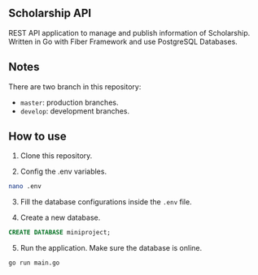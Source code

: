 ## Scholarship API

REST API application to manage and publish information of Scholarship. Written in Go with Fiber Framework and use PostgreSQL Databases.

## Notes

There are two branch in this repository:

- `master`: production branches.
- `develop`: development branches.

## How to use

1. Clone this repository.

2. Config the .env variables.

```sh
nano .env
```

3. Fill the database configurations inside the `.env` file.

4. Create a new database.

```sql
CREATE DATABASE miniproject;
```

5. Run the application. Make sure the database is online.

```sh
go run main.go
```
